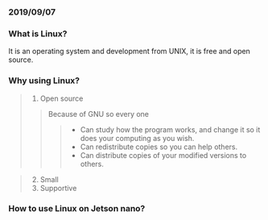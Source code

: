 ### 2019/09/07

### What is Linux?  
 It is an operating system and development from UNIX, it is free and open source.  
 
### Why using Linux?  
> 1. Open source
>> Because of GNU so every one 
>>> * Can study how the program works, and change it so it does your computing as you wish.
>>> * Can redistribute copies so you can help others.
>>> * Can distribute copies of your modified versions to others.

> 2. Small  
> 3. Supportive  
  
### How to use Linux on Jetson nano?  
  

